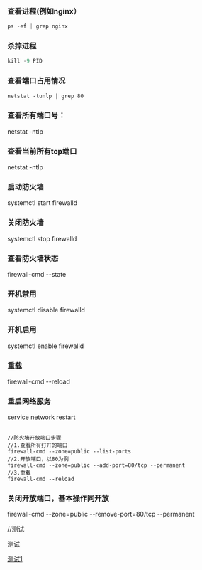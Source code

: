 ### 查看进程(例如nginx）
```java
ps -ef | grep nginx
```
### 杀掉进程
````python
kill -9 PID
````

### 查看端口占用情况
````html
netstat -tunlp | grep 80
````
### 查看所有端口号：
netstat -ntlp

### 查看当前所有tcp端口
netstat -ntlp

### 启动防火墙
systemctl start firewalld

### 关闭防火墙
systemctl stop firewalld 

### 查看防火墙状态
firewall-cmd --state

### 开机禁用
systemctl disable firewalld

### 开机启用
systemctl enable firewalld

### 重载
firewall-cmd --reload

### 重启网络服务
service network restart
<pre><code>
//防火墙开放端口步骤
//1.查看所有打开的端口
firewall-cmd --zone=public --list-ports 
//2.开放端口，以80为例
firewall-cmd --zone=public --add-port=80/tcp --permanent
//3.重载
firewall-cmd --reload
</code></pre>
### 关闭开放端口，基本操作同开放
firewall-cmd --zone=public --remove-port=80/tcp --permanent

//测试

[测试](https://www.csdn.net/)

[测试1](https://support.huaweicloud.com/index.html)

















